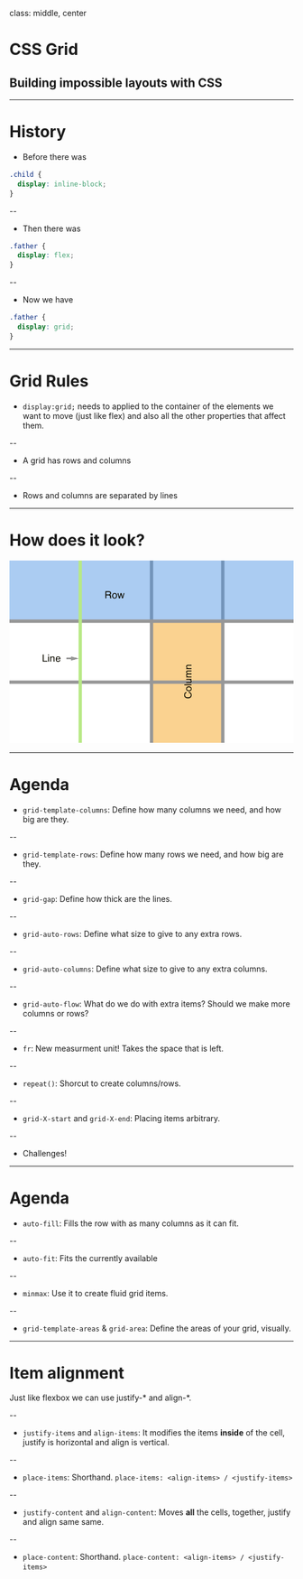 class: middle, center

# CSS Grid

## Building impossible layouts with CSS

---

# History

* Before there was

```css
.child {
  display: inline-block;
}
```

--

* Then there was

```css
.father {
  display: flex;
}
```

--

* Now we have

```css
.father {
  display: grid;
}
```

---

# Grid Rules

* `display:grid;` needs to applied to the container of the elements we want to move (just like flex) and also all the other properties that affect them.

--

* A grid has rows and columns

--

* Rows and columns are separated by lines

---

# How does it look?

![:scale 90%](./grid.png)

---

# Agenda

* `grid-template-columns`: Define how many columns we need, and how big are they.

--

* `grid-template-rows`: Define how many rows we need, and how big are they.

--

* `grid-gap`: Define how thick are the lines.

--

* `grid-auto-rows`: Define what size to give to any extra rows.

--

* `grid-auto-columns`: Define what size to give to any extra columns.

--

* `grid-auto-flow`: What do we do with extra items? Should we make more columns or rows?

--

* `fr`: New measurment unit! Takes the space that is left.

--

* `repeat()`: Shorcut to create columns/rows.

--

* `grid-X-start` and `grid-X-end`: Placing items arbitrary.

--

* Challenges!

---

# Agenda

* `auto-fill`: Fills the row with as many columns as it can fit.

--

* `auto-fit`: Fits the currently available

--

* `minmax`: Use it to create fluid grid items.

--

* `grid-template-areas` & `grid-area`: Define the areas of your grid, visually.

---

# Item alignment

Just like flexbox we can use justify-\* and align-\*.

--

* `justify-items` and `align-items`: It modifies the items **inside** of the cell, justify is horizontal and align is vertical.

--

* `place-items`: Shorthand. `place-items: <align-items> / <justify-items>`

--

* `justify-content` and `align-content`: Moves **all** the cells, together, justify and align same same.

--

* `place-content`: Shorthand. `place-content: <align-items> / <justify-items>`
